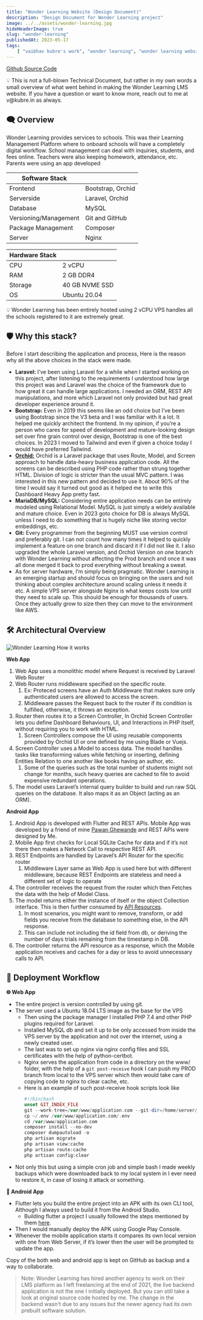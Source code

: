 ```yaml
---
title: "Wonder Learning Website (Design Document)"
description: "Design Document for Wonder Learning project"
image: ../../assets/wonder-learning.jpg
hideHeaderImage: true
slug: "wonder-learning"
publishedAt: 2023-05-17
tags:
    [ "vaibhav kubre's work", "wonder learning", "wonder learning website", "design document", ]
---
```


<a class="underline" href="https://github.com/kubre/WonderLearning" target="_blank" rel="noopener noreferrer">Github Source Code</a>

<aside class="note">
💡 This is not a full-blown Technical Document, but rather in my own words a small overview of what went behind in making the Wonder Learning LMS website. If you have a question or want to know more, reach out to me at v@kubre.in as always.
</aside>

## 🗨️ Overview

Wonder Learning provides services to schools. This was their Learning Management Platform where to onboard schools will have a completely digital workflow. School management can deal with inquiries, students, and fees online. Teachers were also keeping homework, attendance, etc. Parents were using an app developed

| Software Stack        |                   |
| --------------------- | ----------------- |
| Frontend              | Bootstrap, Orchid |
| Serverside            | Laravel, Orchid   |
| Database              | MySQL             |
| Versioning/Management | Git and GitHub    |
| Package Management    | Composer          |
| Server                | Nginx             |

| Hardware Stack |                |
| -------------- | -------------- |
| CPU            | 2 vCPU         |
| RAM            | 2 GB DDR4      |
| Storage        | 40 GB NVME SSD |
| OS             | Ubuntu 20.04   |

<aside>
💡 Wonder Learning has been entirely hosted using 2 vCPU VPS handles all the schools registered to it are extremely great.

</aside>

## 🛡️ Why this stack?

Before I start describing the application and process, Here is the reason why all the above choices in the stack were made.

-   **Laravel:** I’ve been using Laravel for a while when I started working on this project, after listening to the requirements I understood how large this project was and Laravel was the choice of the framework due to how great it can handle large applications. I needed an ORM, REST API manipulations, and more which Laravel not only provided but had great developer experience around it.
-   **Bootstrap:** Even in 2019 this seems like an odd choice but I’ve been using Bootstrap since the V3 beta and I was familiar with it a lot. It helped me quickly architect the frontend. In my opinion, if you’re a person who cares for speed of development and mature-looking design set over fine grain control over design, Bootstrap is one of the best choices. In 2023 I moved to Tailwind and even if given a choice today I would have preferred Tailwind.
-   **[Orchid:](https://orchid.software)** Orchid is a Laravel package that uses Route, Model, and Screen approach to handle data-heavy business application code. All the screens can be described using PHP code rather than strung together HTML. Division of logic is stricter than the usual MVC pattern. I was interested in this new pattern and decided to use it. About 90% of the time I would say it turned out good as it helped me to write this Dashboard Heavy App pretty fast.
-   **MariaDB/MySQL:** Considering entire application needs can be entirely modeled using Relational Model. MySQL is just simply a widely available and mature choice. Even in 2023 goto choice for DB is always MySQL unless I need to do something that is hugely niche like storing vector embeddings, etc.
-   **Git:** Every programmer from the beginning MUST use version control and preferably git. I can not count how many times it helped to quickly implement a feature on one branch and discard it if I did not like it. I also upgraded the whole Laravel version, and Orchid Version on one branch with Wonder Learning without affecting the Prod branch and once it was all done merged it back to prod everything without breaking a sweat.
-   As for server hardware, I’m simply being pragmatic. Wonder Learning is an emerging startup and should focus on bringing on the users and not thinking about complex architecture around scaling unless it needs it etc. A simple VPS server alongside Nginx is what keeps costs low until they need to scale up. This should be enough for thousands of users. Once they actually grow to size then they can move to the environment like AWS.

## 🛠️ Architectural Overview

![Wonder Learning How it works](../../assets/wonder-learning.jpg)

**Web App**

1. Web App uses a monolithic model where Request is received by Laravel Web Router
2. Web Router runs middleware specified on the specific route.
    1. Ex: Proteced screens have an Auth Middleware that makes sure only authenticated users are allowed to access the screen.
    2. Middleware passes the Request back to the router if its condition is fulfilled, otherwise, it throws an exception.
3. Router then routes it to a Screen Controller, In Orchid Screen Controller lets you define Dashboard Behaviours, UI, and Interactions in PHP itself, without requiring you to work with HTML.
    1. Screen Controllers compose the UI using reusable components provided by Orchid UI or one defined by me using Blade or Vuejs.
4. Screen Controller uses a Model to access data. The model handles tasks like transforming values while fetching or inserting, defining Entities Relation to one another like books having an author, etc.
    1. Some of the queries such as the total number of students might not change for months, such heavy queries are cached to file to avoid expensive redundant operations.
5. The model uses Laravel’s internal query builder to build and run raw SQL queries on the database. It also maps it as an Object (acting as an ORM).

**Android App**

1. Android App is developed with Flutter and REST APIs. Mobile App was developed by a friend of mine [Pawan Ghewande](https://www.linkedin.com/in/pawan-ghewande/) and REST APIs were designed by Me.
2. Mobile App first checks for Local SQLite Cache for data and if it’s not there then makes a Network Call to respective REST API.
3. REST Endpoints are handled by Laravel’s API Router for the specific router
    1. Middleware Layer same as Web App is used here but with different middleware, because REST Endpoints are stateless and need a different set of logic to operate
4. The controller receives the request from the router which then Fetches the data with the help of Model Class.
5. The model returns either the instance of itself or the object Collection interface. This is then further consumed by [API Resources](https://laravel.com/docs/10.x/eloquent-resources).
    1. In most scenarios, you might want to remove, transform, or add fields you receive from the database to something else, in the API response.
    2. This can include not including the id field from db, or deriving the number of days trials remaining from the timestamp in DB.
6. The controller returns the API resource as a response, which the Mobile application receives and caches for a day or less to avoid unnecessary calls to API.

## 🚚 Deployment Workflow

**🌐 Web App**

-   The entire project is version controlled by using git.
-   The server used a Ubuntu 18.04 LTS image as the base for the VPS
    -   Then using the package manager I installed PHP 7.4 and other PHP plugins required for Laravel.
    -   Installed MySQL db and set it up to be only accessed from inside the VPS server by the application and not over the internet, using a newly created user.
    -   The last was to set up nginx via nginx config files and SSL certificates with the help of python-certbot.
    -   Nginx serves the application from code in a directory on the www/ folder, with the help of a `git post-receive` hook I can push my PROD branch from local to the VPS server which then would take care of copying code to nginx to clear cache, etc.
    -   Here is an example of such post-receive hook scripts look like
        ```php
        #!/bin/bash
        unset GIT_INDEX_FILE
        git --work-tree=/var/www/application.com --git-dir=/home/server/app.git checkout -f
        cp ~/.env /var/www/application.com/.env
        cd /var/www/application.com
        composer install --no-dev
        composer dumpautoload -o
        php artisan migrate
        php artisan view:cache
        php artisan route:cache
        php artisan config:clear
        ```
-   Not only this but using a simple cron job and simple bash I made weekly backups which were downloaded back to my local system in I ever need to restore it, in case of losing it attack or something.

**🤖 Android App**

-   Flutter lets you build the entire project into an APK with its own CLI tool, Although I always used to build it from the Android Studio.
    -   Building flutter a project I usually followed the steps mentioned by them [here](https://docs.flutter.dev/deployment/android).
-   Then I would manually deploy the APK using Google Play Console.
-   Whenever the mobile application starts it compares its own local version with one from Web Server, if it’s lower then the user will be prompted to update the app.

Copy of the both web and android app is kept on GitHub as backup and a way to collaborate.


> Note: Wonder Learning has hired another agency to work on their LMS platform as I left freelancing at the end of 2021, the live backend application is not the one I initially deployed. But you can still take a look at original source code hosted by me. The change in the backend wasn't due to any issues but the newer agency had its own prebuilt software solution.
